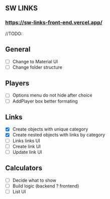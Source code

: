 ## SW LINKS

### https://sw-links-front-end.vercel.app/

//TODO:

## General

- [ ] Change to Material UI
- [ ] Change folder structure

## Players

- [ ] Options menu do not hide after choice
- [ ] AddPlayer box better formating

## Links

- [x] Create objects with unique category
- [x] Create nested objects with links by category
- [ ] Links links UI
- [ ] Create link UI
- [ ] Update link UI

## Calculators

- [ ] Decide what to show
- [ ] Build logic (backend ? frontend)
- [ ] List UI
